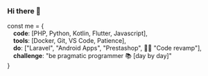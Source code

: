 ### Hi there 👋

const me = {  <br>
  &emsp;**code**: [PHP, Python, Kotlin, Flutter, Javascript],<br>
  &emsp;**tools**: [Docker, Git, VS Code, Patience],<br>
  &emsp;**do**: ["Laravel", "Android Apps", "Prestashop", :vampire_man: "Code revamp"],<br>
  &emsp;**challenge**: "be pragmatic programmer :books: [day by day]"<br>
}
